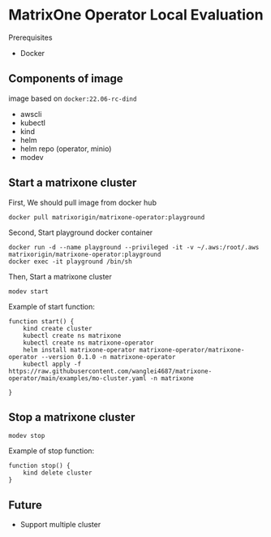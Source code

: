 # MatrixOne Operator Local Evaluation

Prerequisites

- Docker

## Components of image

image based on `docker:22.06-rc-dind`

- awscli
- kubectl
- kind
- helm
- helm repo (operator, minio)
- modev

## Start a matrixone cluster

First, We should pull image from docker hub

```shell
docker pull matrixorigin/matrixone-operator:playground
```

Second, Start playground docker container

```shell
docker run -d --name playground --privileged -it -v ~/.aws:/root/.aws  matrixorigin/matrixone-operator:playground
docker exec -it playground /bin/sh
```

Then, Start a matrixone cluster 

```shell
modev start
```

Example of start function:

```shell
function start() {
	kind create cluster
	kubectl create ns matrixone
	kubectl create ns matrixone-operator
	helm install matrixone-operator matrixone-operator/matrixone-operator --version 0.1.0 -n matrixone-operator
	kubectl apply -f https://raw.githubusercontent.com/wanglei4687/matrixone-operator/main/examples/mo-cluster.yaml -n matrixone
	
}
```

## Stop a matrixone cluster

```shell
modev stop
```

Example of stop function:

```shell
function stop() {
	kind delete cluster
}
```

## Future

- Support multiple cluster
